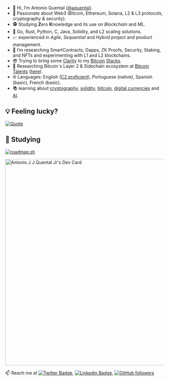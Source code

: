   
- :wave: Hi, I’m Antonio Quental (<a href="https://github.com/aquental">@aquental</a>).
- :eyes: Passionate about Web3 (Bitcoin, Ethereum, Solana, L2 &amp; L3 protocols, cryptography & security).
- :detective: Studying **Z**ero **K**nowledge and its use on _Blockchain_ and _ML_.
- :hammer:  Go, Rust, Python, C, Java, Solidity, and L2 scaling solutions.
- :chart_with_upwards_trend: experienced in _Agile_, _Sequential_ and _Hybrid_ project and product management.
- :seedling: I’m researching SmartContracts, Dapps, ZK Proofs, Security, Staking, and NFTs and experimenting with L1 and L2 blockchains.
- :sunglasses: Trying to bring some [Clarity](https://clarity-lang.org/) to my [Bitcoin](https://bitcoin.org/en/) [Stacks](https://www.stacks.co/).
- :book: Researching Bitcoin´s Layer 2 & Sidechain ecosystem at [Bitcoin Talents](https://web3-talents.io/bitcoin-talents/) ([here](https://medium.com/@antonio.quental/fast-transactions-low-fees-bitcoins-layer-2-a3ca0f1d2315)).
- :globe_with_meridians: Languages: English (<a href="https://www.efset.org/cert/2MBRa1">C2 proficient</a>), Portuguese (native), Spanish (basic), French (basic).
- :books: learning about [cryptography](https://www.coursera.org/learn/crypto), [solidity](https://updraft.cyfrin.io/), [bitcoin](https://web3-talents.io/bitcoin-talents/), [digital currencies](https://www.unic.ac.cy/unic-launches-mooc-in-introduction-to-digital-currencies-msc-in-digital-currency/) and [AI](https://cloudonair.withgoogle.com/events/startup-school-ai).

<!---
aquental/aquental is a ✨ special :sparkles: repository because its `README.md` (this file) appears on your GitHub profile.
:trophy:
:sparkles:
## 💻 My Tech Stack:

[![Next.js, Svelte, Node.js, JavaScript, TypeScript, AWS, GCP, Solidity](https://skillicons.dev/icons?i=next,svelte,nodejs,js,ts,aws,gcp,solidity)](https://skillicons.dev)

## 🤝 My Contributions and [POAPs](https://www.gitpoap.io/p/0x994cca07c9f25fe84211ea61b61eab5552a32c6d):

<p>
    <a target="_blank"href="https://www.gitpoap.io/gp/893"><img height=175 alt="Taiko GitHub Contributor 2023" src="https://www.gitpoap.io/_next/image?url=https%3A%2F%2Fassets.poap.xyz%2Fgitpoap3a-2023-taiko-contributor-2022-logo-1671723111328.png&w=750&q=75" />&nbsp;&nbsp;
    <a target="_blank"href="https://www.gitpoap.io/gp/879"><img height=175 alt="Ethereum.org GitHub Contributor 2023" src="https://www.gitpoap.io/_next/image?url=https%3A%2F%2Fassets.poap.xyz%2Fgitpoap3a-2023-ethereumorg-contributor-2022-logo-1671568487547.png&w=750&q=75" />&nbsp;&nbsp;
</p>
--->
## :bulb: Feeling lucky?

[![Quote](https://quotes-github-readme.vercel.app/api?type=horizontal&theme=dark)](https://github.com/piyushsuthar/github-readme-quotes)


## 🔎 Studying
<!--
[![roadmap.sh](https://api.roadmap.sh/v1-badge/wide/65b1b25c0c54812283333925?variant=dark)](https://roadmap.sh)
-->

[![roadmap.sh](https://api.roadmap.sh/v1-badge/wide/65b1b25c0c54812283333925?variant=dark&roadmaps=blockchain%2Cgolang%2Csql%2Crust)](https://roadmap.sh)

<a href="https://app.daily.dev/aquental"><img src="https://api.daily.dev/devcards/v2/uWPwJijWSh14csYv5jfq1.png?type=wide&r=tfv" width="652" alt="Antonio J J Quental Jr's Dev Card"/></a>

:mailbox: Reach me at
[![Twitter Badge](https://img.shields.io/badge/-@antonioquental-1ca0f1?style=flat-square&labelColor=1ca0f1&logo=twitter&logoColor=white&link=https://twitter.com/antonioquental)](https://twitter.com/antonioquental), 
[![Linkedin Badge](https://img.shields.io/badge/-antonioquental-blue?style=flat-square&logo=Linkedin&logoColor=white&link=https://www.linkedin.com/in/antonioquental)](https://www.linkedin.com/in/antonioquental), 
[![GitHub followers](https://img.shields.io/github/followers/aquental?label=Follow&style=social)](https://github.com/aquental/?tab=follow)
